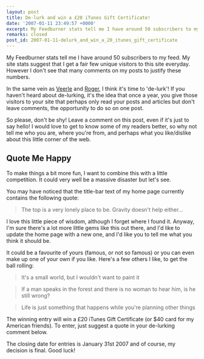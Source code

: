```yaml
---
layout: post
title: De-lurk and win a £20 iTunes Gift Certificate!
date: '2007-01-11 23:49:57 +0000'
excerpt: My Feedburner stats tell me I have around 50 subscribers to my feed. My site stats suggest that I get a fair few unique visitors to this site everyday. However I don't see that many comments on my posts to justify these numbers. It's time to 'de-lurk'
remarks: closed
post_id: 2007-01-11-delurk_and_win_a_20_itunes_gift_certificate
---
```

My Feedburner stats tell me I have around 50 subscribers to my feed. My site stats suggest that I get a fair few unique visitors to this site everyday. However I don't see that many comments on my posts to justify these numbers.

In the same vein as [Veerle][1] and [Roger][2], I think it's time to 'de-lurk'! If you haven't heard about de-lurking, it's the idea that once a year, you give those visitors to your site that perhaps only read your posts and articles but don't leave comments, the opportunity to do so on one post.

So please, don't be shy! Leave a comment on this post, even if it's just to say hello! I would love to get to know some of my readers better, so why not tell me who you are, where you're from, and perhaps what you like/dislike about this little corner of the web.

## Quote Me Happy
To make things a bit more fun, I want to combine this with a little competition. It could very well be a massive disaster but let's see.

You may have noticed that the title-bar text of my home page currently contains the following quote:

> The top is a very lonely place to be. Gravity doesn't help either...

I love this little piece of wisdom, although I forget where I found it. Anyway, I'm sure there's a lot more little gems like this out there, and I'd like to update the home page with a new one, and I'd like you to tell me what you think it should be.

It could be a favourite of yours (famous, or not so famous) or you can even make up one of your own if you like. Here's a few others I like, to get the ball rolling:

> It's a small world, but I wouldn't want to paint it

> If a man speaks in the forest and there is no woman to hear him, is he still wrong?

> Life is just something that happens while you're planning other things

The winning entry will win a £20 iTunes Gift Certificate (or $40 card for my American friends). To enter, just suggest a quote in your de-lurking comment below.

The closing date for entries is January 31st 2007 and of course, my decision is final. Good luck!

[1]: http://veerle.duoh.com/blog/comments/no_more_lurking_its_de_lurking_time_again/
[2]: http://www.456bereastreet.com/archive/200701/delurk_and_tell_me_what_you_want_to_read_about/